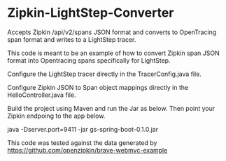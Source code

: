# Zipkin-LightStep-Converter

Accepts Zipkin /api/v2/spans JSON format and converts to OpenTracing span format and writes to a LightStep tracer.

This code is meant to be an example of how to convert Zipkin span JSON format into Opentracing spans specifically for LightStep.

Configure the LightStep tracer directly in the TracerConfig.java file.

Configure Zipkin JSON to Span object mappings directly in the HelloController.java file.

Build the project using Maven and run the Jar as below. Then point your Zipkin endpoing to the app below.

java -Dserver.port=9411 -jar gs-spring-boot-0.1.0.jar

This code was tested against the data generated by https://github.com/openzipkin/brave-webmvc-example
